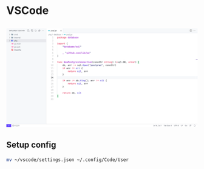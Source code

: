 # VSCode

![VSCode screenhot](./screen.png)
---------------------------------

## Setup config
```bash
mv ~/vscode/settings.json ~/.config/Code/User
```
